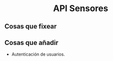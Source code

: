 <div>
    <h1 style="text-align: center;">API Sensores</h1>
</div>

## Cosas que fixear

## Cosas que añadir

- Autenticación de usuarios.
